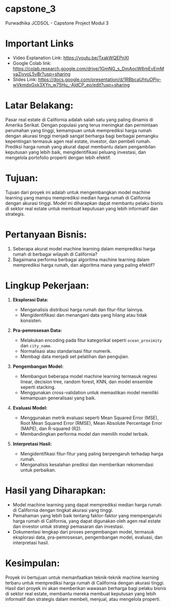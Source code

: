 # capstone_3
Purwadhika JCDSOL - Capstone Project Modul 3

# Important Links
- Video Explanation Link: https://youtu.be/TxakWQEPnXI
- Google Colab link: https://colab.research.google.com/drive/1GmNG_s_DmAocW6mEvEmMyaZivvoL5vBr?usp=sharing
- Slides Link: https://docs.google.com/presentation/d/1RBbcaUhtuOPiy-wVkmdxGxk3XYn_w75Hu_-AldCP_eo/edit?usp=sharing

# Latar Belakang:
Pasar real estate di California adalah salah satu yang paling dinamis di Amerika Serikat. Dengan populasi yang terus meningkat dan permintaan perumahan yang tinggi, kemampuan untuk memprediksi harga rumah dengan akurasi tinggi menjadi sangat berharga bagi berbagai pemangku kepentingan termasuk agen real estate, investor, dan pembeli rumah. Prediksi harga rumah yang akurat dapat membantu dalam pengambilan keputusan yang lebih baik, mengidentifikasi peluang investasi, dan mengelola portofolio properti dengan lebih efektif.

# Tujuan:
Tujuan dari proyek ini adalah untuk mengembangkan model machine learning yang mampu memprediksi median harga rumah di California dengan akurasi tinggi. Model ini diharapkan dapat membantu pelaku bisnis di sektor real estate untuk membuat keputusan yang lebih informatif dan strategis.

# Pertanyaan Bisnis:
1. Seberapa akurat model machine learning dalam memprediksi harga rumah di berbagai wilayah di California?
2. Bagaimana performa berbagai algoritma machine learning dalam memprediksi harga rumah, dan algoritma mana yang paling efektif?

# Lingkup Pekerjaan:
1. **Eksplorasi Data:**
   - Menganalisis distribusi harga rumah dan fitur-fitur lainnya.
   - Mengidentifikasi dan menangani data yang hilang atau tidak konsisten.

2. **Pra-pemrosesan Data:**
   - Melakukan encoding pada fitur kategorikal seperti `ocean_proximity` dan `city_name`.
   - Normalisasi atau standarisasi fitur numerik.
   - Membagi data menjadi set pelatihan dan pengujian.

3. **Pengembangan Model:**
   - Membangun beberapa model machine learning termasuk regresi linear, decision tree, random forest, KNN, dan model ensemble seperti stacking.
   - Menggunakan cross-validation untuk memastikan model memiliki kemampuan generalisasi yang baik.

4. **Evaluasi Model:**
   - Menggunakan metrik evaluasi seperti Mean Squared Error (MSE), Root Mean Squared Error (RMSE), Mean Absolute Percentage Error (MAPE), dan R-squared (R2).
   - Membandingkan performa model dan memilih model terbaik.

5. **Interpretasi Hasil:**
   - Mengidentifikasi fitur-fitur yang paling berpengaruh terhadap harga rumah.
   - Menganalisis kesalahan prediksi dan memberikan rekomendasi untuk perbaikan.

# Hasil yang Diharapkan:
- Model machine learning yang dapat memprediksi median harga rumah di California dengan tingkat akurasi yang tinggi.
- Pemahaman yang lebih baik tentang faktor-faktor yang mempengaruhi harga rumah di California, yang dapat digunakan oleh agen real estate dan investor untuk strategi pemasaran dan investasi.
- Dokumentasi lengkap dari proses pengembangan model, termasuk eksplorasi data, pra-pemrosesan, pengembangan model, evaluasi, dan interpretasi hasil.

# Kesimpulan:
Proyek ini bertujuan untuk memanfaatkan teknik-teknik machine learning terbaru untuk memprediksi harga rumah di California dengan akurasi tinggi. Hasil dari proyek ini akan memberikan wawasan berharga bagi pelaku bisnis di sektor real estate, membantu mereka membuat keputusan yang lebih informatif dan strategis dalam membeli, menjual, atau mengelola properti.
